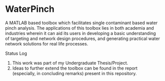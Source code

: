 # WaterPinch

A MATLAB based toolbox which facilitates single contaminant based water pinch analysis. The applications of this toolbox lies in both academia and industries wherein it can aid its users in developing a basic understanding of targeting and network design procedures, and generating practical water network solutions for real life processes.

Status Log
1. This work was part of my Undergraduate Thesis/Project.
2. Ideas to further extend the toolbox can be found in the report (especially, in concluding remarks) present in this repository.
